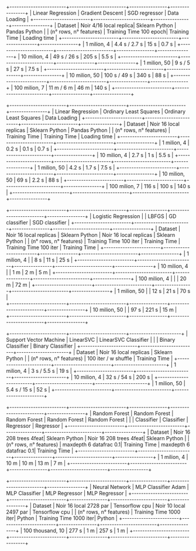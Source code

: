 +------------------------+------------------------+----------------+----------------+
|    Linear Regression   | Gradient Descent       | SGD regressor  | Data Loading   |
+------------------------+------------------------+----------------+----------------+
| Dataset                | Noir 4/16 local replica| Sklearn Python | Pandas Python  |
| (n° rows, n° features) | Training Time 100 epoch| Training Time  | Loading time   |
+------------------------+------------------------+----------------+----------------+
| 1 milion, 4            |       4.4 s / 2.7 s    |      15 s      |      0.7 s     |
+------------------------+------------------------+----------------+----------------+
| 10 milion, 4           |       49 s / 26 s      |      205 s     |      5.5 s     |
+------------------------+------------------------+----------------+----------------+
| 1 milion, 50           |       9 s / 5 s        |      27 s      |      7.5 s     |
+------------------------+------------------------+----------------+----------------+
| 10 milion, 50          |       100 s / 49 s     |      340 s     |      88 s      |
+------------------------+------------------------+----------------+----------------+
| 100 milion, 7          |       11 m / 6 m       |      46 m      |      140 s     |
+------------------------+------------------------+----------------+----------------+





+------------------------+------------------------+------------------------+----------------+
|    Linear Regression   | Ordinary Least Squares | Ordinary Least Squares | Data Loading   |
+------------------------+------------------------+------------------------+----------------+
| Dataset                | Noir 16 local replicas | Sklearn Python         | Pandas Python  |
| (n° rows, n° features) | Training Time          | Training Time          | Loading time   |
+------------------------+------------------------+------------------------+----------------+
| 1 milion, 4            |         0.2 s          |          0.1 s         |      0.7 s     |
+------------------------+------------------------+------------------------+----------------+
| 10 milion, 4           |         2.7 s          |          1 s           |      5.5 s     |
+------------------------+------------------------+------------------------+----------------+
| 1 milion, 50           |         4.2 s          |          1.7 s         |      7.5 s     |
+------------------------+------------------------+------------------------+----------------+
| 10 milion, 50          |         69 s           |          2.2 s         |      88 s      |
+------------------------+------------------------+------------------------+----------------+
| 100 milion, 7          |         116 s          |          100 s         |      140 s     |
+------------------------+------------------------+------------------------+----------------+





+------------------------+------------------------+----------------+------------------------+----------------+
|   Logistic Regression  |                        | LBFGS          | GD classifier          | SGD classifier |
+------------------------+------------------------+----------------+------------------------+----------------+
| Dataset                | Noir 16 local replicas | Sklearn Python | Noir 16 local replicas | Sklearn Python |
| (n° rows, n° features) | Training Time 100 iter | Training Time  | Training Time 100 iter | Training Time  |
+------------------------+------------------------+----------------+------------------------+----------------+
| 1 milion, 4            |                        |      8 s       |         11 s           |      25 s      |
+------------------------+------------------------+----------------+------------------------+----------------+
| 10 milion, 4           |                        |      1 m       |         2 m            |      5 m       |
+------------------------+------------------------+----------------+------------------------+----------------+
| 100 milion, 4          |                        |                |         20 m           |      72 m      |
+------------------------+------------------------+----------------+------------------------+----------------+
| 1 milion, 50           |                        |      12 s      |         21 s           |      70 s      |              
+------------------------+------------------------+----------------+------------------------+----------------+
| 10 milion, 50          |                        |      97 s      |         221 s          |      15 m      |              
+------------------------+------------------------+----------------+------------------------+----------------+




+------------------------+------------------------+----------------------+
| Support Vector Machine | LinearSVC              | LinearSVC Classifier |
|                        | Binary Classifier      | Binary Classifier    |
+------------------------+------------------------+----------------------+
| Dataset                | Noir 16 local replicas | Sklearn Python       |
| (n° rows, n° features) | 100 iter / w shuffle   | Training Time        |
+------------------------+------------------------+----------------------+
| 1 milion, 4            |       3 s / 5.5 s      |         19 s         |
+------------------------+------------------------+----------------------+
| 10 milion, 4           |       32 s / 54 s      |         200 s        |
+------------------------+------------------------+----------------------+
| 1 milion, 50           |       5.4 s / 15 s     |         52 s         |
+------------------------+------------------------+----------------------+





+------------------------+------------------------+----------------+------------------------+----------------+
|      Random Forest     | Random Forest          | Random Forest  | Random Forest          | Random Forest  |
|                        | Classifier             | Classifier     | Regressor              | Regressor      |
+------------------------+------------------------+----------------+------------------------+----------------+
| Dataset                | Noir 16 208 trees 4feat| Sklearn Python | Noir 16 208 trees 4feat| Sklearn Python |
| (n° rows, n° features) | maxdepth 6 datafrac 0.1| Training Time  | maxdepth 6 datafrac 0.1| Training Time  |
+------------------------+------------------------+----------------+------------------------+----------------+
| 1 milion, 4            |           10 m         |      10 m      |          13 m          |      7 m       |
+------------------------+------------------------+----------------+------------------------+----------------+



+------------------------+------------------------+----------------+------------------------+----------------+
|     Neural Network     | MLP  Classifier Adam   | MLP Classifier | MLP  Regressor         | MLP Regressor  |
+------------------------+------------------------+----------------+------------------------+----------------+
| Dataset                | Noir 16 local 2728 par | Tensorflow cpu | Noir 10 local 2497 par | Tensorflow cpu |
| (n° rows, n° features) | Training Time 1000 iter| Python         | Training Time 1000 iter| Python         |
+------------------------+------------------------+----------------+------------------------+----------------+
| 100 thousand, 10       |          277 s         |      1 m       |          257 s         |       1 m      |
+------------------------+------------------------+----------------+------------------------+----------------+
